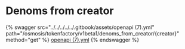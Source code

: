 # Denoms from creator

{% swagger src="../../../../../.gitbook/assets/openapi (7).yml" path="/osmosis/tokenfactory/v1beta1/denoms_from_creator/{creator}" method="get" %}
[openapi (7).yml](<../../../../../.gitbook/assets/openapi (7).yml>)
{% endswagger %}
